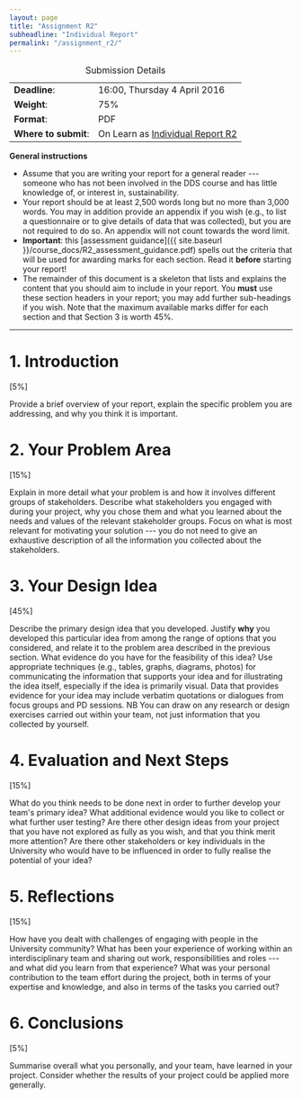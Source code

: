 ```yaml
---
layout: page
title: "Assignment R2"
subheadline: "Individual Report"
permalink: "/assignment_r2/"
---
```


<div class="text-center">
    <table>
        <caption>Submission Details</caption>
        <tr>
            <td><b>Deadline</b>:</td>
            <td>16:00, Thursday 4 April 2016</td>
        </tr>
        <tr>
            <td><b>Weight</b>:</td>
            <td>75%</td>
        </tr>
        <tr>
            <td><b>Format</b>:</td>
            <td>PDF</td>
        </tr>
         <tr>
            <td><b>Where to submit</b>:</td>
            <td>On Learn as <a href="https://www.learn.ed.ac.uk/webapps/blackboard/execute/announcement?method=search&context=course_entry&course_id=_45101_1&handle=announcements_entry&mode=view">Individual Report R2</a></td>
        </tr>
    </table>
</div>


**General instructions** 

* Assume that you are writing your report for a general reader --- someone who has not been involved in the DDS course and has little knowledge of, or interest in, sustainability. 
* Your report should be at least 2,500 words long but no more than 3,000 words. You may in addition provide an appendix if you wish (e.g., to list a questionnaire or to give details of data that was collected), but you are not required to do so. An appendix will not count towards the word limit.
* **Important**: this [assessment guidance]({{ site.baseurl }}/course_docs/R2_assessment_guidance.pdf) spells out the criteria that will be used for awarding marks for each section. Read it **before** starting your report!
* The remainder of this document is a skeleton that lists and explains the content that you should aim to include in your report. You **must** use these section headers in your report; you may add further sub-headings if you wish. Note that the maximum available marks differ for each section and that Section 3 is worth 45%.

 ---

# 1. Introduction
[5%]

Provide a brief overview of your report, explain the specific problem you are addressing, and why you think it is important.

# 2. Your Problem Area
[15%]

Explain in more detail what your problem is and how it involves different groups of stakeholders. Describe what stakeholders you engaged with during your project, why you chose them and what you learned about the needs and values of the relevant stakeholder groups. Focus on what is most relevant for motivating your solution --- you do not need to give an exhaustive description of all the information you collected about the stakeholders. 

# 3. Your Design Idea
[45%]

Describe the primary design idea that you developed. Justify **why** you developed this particular idea from among the range of options that you considered, and relate it to the problem area described in the previous section. What evidence do you have for the feasibility of this idea? Use appropriate techniques (e.g., tables, graphs, diagrams, photos) for communicating the information that supports your idea and for illustrating the idea itself, especially if the idea is primarily visual.  Data that provides evidence for your idea may include verbatim quotations or dialogues from focus groups and PD sessions. 
NB You can draw on any research or design exercises carried out within your team, not just information that you collected by yourself.

# 4. Evaluation and Next Steps
[15%]

What do you think needs to be done next in order to further develop your team's primary idea?  What additional evidence would you like to collect or what further user testing? Are there other design ideas from your project that you have not explored as fully as you wish, and that you think merit more attention? Are there other stakeholders or key individuals in the University who would have to be influenced in order to fully realise the potential of your idea? 

# 5. Reflections
[15%]

How have you dealt with challenges of engaging with people in the University community? What has been your experience of working within an interdisciplinary team and sharing out work, responsibilities and roles --- and what did you learn from that experience? What was your personal contribution to the team effort during the project, both in terms of your expertise and knowledge, and also in terms of the tasks you carried out? 

# 6. Conclusions
[5%]

Summarise overall what you personally, and your team, have learned in
your project. Consider whether the results of your project could be applied more generally. 





